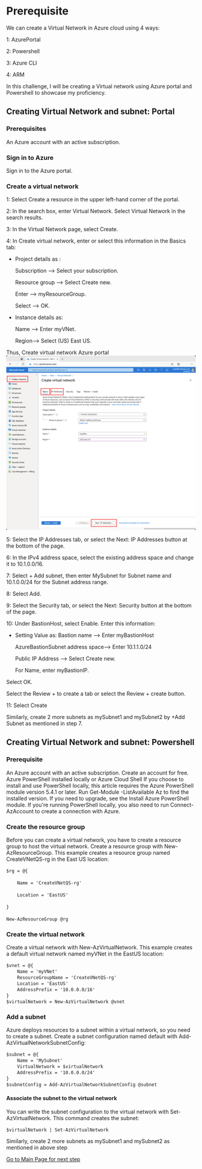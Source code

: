 # Prerequisite
We can create a Virtual Network in Azure cloud using 4 ways:

1: AzurePortal

2: Powershell

3: Azure CLI

4: ARM

In this challenge, I will be creating a Virtual network using Azure portal and Powershell to showcase my proficiency.

## Creating Virtual Network and subnet: Portal
### Prerequisites
An Azure account with an active subscription.
### Sign in to Azure
Sign in to the Azure portal.

### Create a virtual network
1: Select Create a resource in the upper left-hand corner of the portal.

2: In the search box, enter Virtual Network. Select Virtual Network in the search results.

3: In the Virtual Network page, select Create.

4: In Create virtual network, enter or select this information in the Basics tab:
* Project details as : 

    Subscription --> Select your subscription.

    Resource group -->	Select Create new.

    Enter --> myResourceGroup.

    Select --> OK.

* Instance details	as:

    Name -->	Enter myVNet.

    Region--> Select (US) East US.


Thus, Create virtual network Azure portal
![picture alt](https://github.com/priyal-agrawal/Tech_Challenges/blob/eeef688a81b12a9ab0dfcd3620f0774f14d859a2/Challenge%201/images/create-virtual-network.png)

5: Select the IP Addresses tab, or select the Next: IP Addresses button at the bottom of the page.

6: In the IPv4 address space, select the existing address space and change it to 10.1.0.0/16.

7: Select + Add subnet, then enter MySubnet for Subnet name and 10.1.0.0/24 for the Subnet address range.

8: Select Add.

9: Select the Security tab, or select the Next: Security button at the bottom of the page.

10: Under BastionHost, select Enable. Enter this information:

* Setting	Value as: 
    Bastion name	--> Enter myBastionHost

    AzureBastionSubnet address space--> 	Enter 10.1.1.0/24

    Public IP Address	--> Select Create new.

    For Name, enter myBastionIP.

Select OK.

Select the Review + to create a tab or select the Review + create button.

11: Select Create

Similarly, create 2 more subnets as mySubnet1 and mySubnet2 by +Add Subnet as mentioned in step 7.

## Creating Virtual Network and subnet: Powershell
### Prerequisite
An Azure account with an active subscription. Create an account for free.
Azure PowerShell installed locally or Azure Cloud Shell
If you choose to install and use PowerShell locally, this article requires the Azure PowerShell module version 5.4.1 or later. Run Get-Module -ListAvailable Az to find the installed version. If you need to upgrade, see the Install Azure PowerShell module. If you're running PowerShell locally, you also need to run Connect-AzAccount to create a connection with Azure.

### Create the resource group
Before you can create a virtual network, you have to create a resource group to host the virtual network. Create a resource group with New-AzResourceGroup. This example creates a resource group named CreateVNetQS-rg in the East US location:

```
$rg = @{

    Name = 'CreateVNetQS-rg'
    
    Location = 'EastUS'
    
}

New-AzResourceGroup @rg 
```

### Create the virtual network

Create a virtual network with New-AzVirtualNetwork. This example creates a default virtual network named myVNet in the EastUS location:

```
$vnet = @{
    Name = 'myVNet'
    ResourceGroupName = 'CreateVNetQS-rg'
    Location = 'EastUS'
    AddressPrefix = '10.0.0.0/16'    
}
$virtualNetwork = New-AzVirtualNetwork @vnet
```

### Add a subnet
Azure deploys resources to a subnet within a virtual network, so you need to create a subnet. Create a subnet configuration named default with Add-AzVirtualNetworkSubnetConfig:

```
$subnet = @{
    Name = 'MySubnet'
    VirtualNetwork = $virtualNetwork
    AddressPrefix = '10.0.0.0/24'
}
$subnetConfig = Add-AzVirtualNetworkSubnetConfig @subnet
```

#### Associate the subnet to the virtual network
You can write the subnet configuration to the virtual network with Set-AzVirtualNetwork. This command creates the subnet:

```
$virtualNetwork | Set-AzVirtualNetwork
```
Similarly, create 2 more subnets as mySubnet1 and mySubnet2 as mentioned in above step

[Go to Main Page for next step ](https://github.com/priyal-agrawal/Tech_Challenges/blob/a0c9615138f58ca8dcc5086d8add6e9b17f536c4/Challenge%201/Readme.md)
